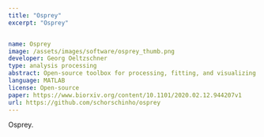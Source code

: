 ```yaml
---
title: "Osprey"
excerpt: "Osprey"


name: Osprey
image: /assets/images/software/osprey_thumb.png
developer: Georg Oeltzschner
type: analysis processing
abstract: Open-source toolbox for processing, fitting, and visualizing MRS data.
language: MATLAB
license: Open-source
paper: https://www.biorxiv.org/content/10.1101/2020.02.12.944207v1
url: https://github.com/schorschinho/osprey
---
```


Osprey.
